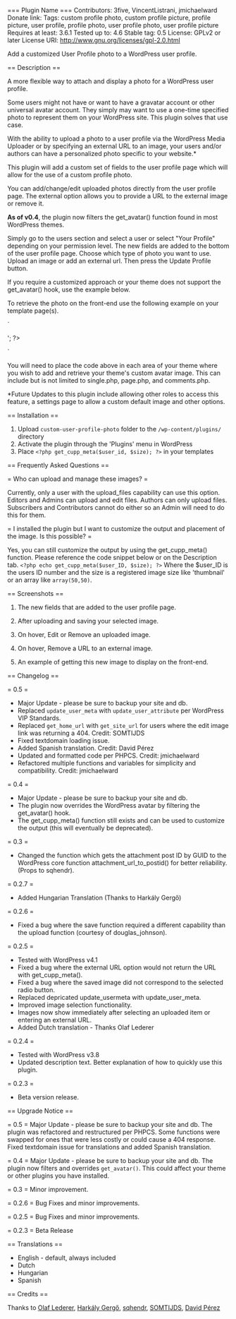 === Plugin Name ===
Contributors: 3five, VincentListrani, jmichaelward
Donate link: 
Tags: custom profile photo, custom profile picture, profile picture, user profile, profile photo, user profile photo, user profile picture
Requires at least: 3.6.1
Tested up to: 4.6
Stable tag: 0.5
License: GPLv2 or later
License URI: http://www.gnu.org/licenses/gpl-2.0.html

Add a customized User Profile photo to a WordPress user profile.

== Description ==

A more flexible way to attach and display a photo for a WordPress user profile.

Some users might not have or want to have a gravatar account or other universal avatar account. They simply may want to use a one-time specified photo to represent them on your WordPress site. This plugin solves that use case.

With the ability to upload a photo to a user profile via the WordPress Media Uploader or by specifying an external URL to an image, your users and/or authors can have a personalized photo specific to your website.*

This plugin will add a custom set of fields to the user profile page which will allow for the use of a custom profile photo.

You can add/change/edit uploaded photos directly from the user profile page. The external option allows you to provide a URL to the external image or remove it.

**As of v0.4**, the plugin now filters the get_avatar() function found in most WordPress themes. 

Simply go to the users section and select a user or select "Your Profile" depending on your permission level. The new fields are added to the bottom of the user profile page. Choose which type of photo you want to use. Upload an image or add an external url. Then press the Update Profile button.

If you require a customized approach or your theme does not support the get_avatar() hook, use the example below.

To retrieve the photo on the front-end use the following example on your template page(s).

`
<?php
	// Retrieve The Post's Author ID
	$user_id = get_the_author_meta('ID');
	// Set the image size. Accepts all registered images sizes and array(int, int)
	$size = 'thumbnail';

	// Get the image URL using the author ID and image size params
	$imgURL = get_cupp_meta($user_id, $size);

	// Print the image on the page
	echo '<img src="'. $imgURL .'" alt="">';
?>
`

You will need to place the code above in each area of your theme where you wish to add and retrieve your theme's custom avatar image. This can include but is not limited to single.php, page.php, and comments.php.

*Future Updates to this plugin include allowing other roles to access this feature, a settings page to allow a custom default image and other options.

== Installation ==

1. Upload `custom-user-profile-photo` folder to the `/wp-content/plugins/` directory
2. Activate the plugin through the 'Plugins' menu in WordPress
3. Place `<?php get_cupp_meta($user_id, $size); ?>` in your templates

== Frequently Asked Questions ==

= Who can upload and manage these images? =

Currently, only a user with the upload_files capability can use this option. 
Editors and Admins can upload and edit files.
Authors can only upload files.
Subscribers and Contributors cannot do either so an Admin will need to do this for them.

= I installed the plugin but I want to customize the output and placement of the image. Is this possible? = 

Yes, you can still customize the output by using the get_cupp_meta() function. Please reference the code snippet below or on the Description tab. 
`<?php echo get_cupp_meta($user_ID, $size); ?>`
Where the $user_ID is the users ID number and the size is a registered image size like 'thumbnail' or an array like `array(50,50)`.

== Screenshots ==

1. The new fields that are added to the user profile page.

2. After uploading and saving your selected image.

3. On hover, Edit or Remove an uploaded image.

4. On hover, Remove a URL to an external image.

5. An example of getting this new image to display on the front-end.

== Changelog ==

= 0.5 =
* Major Update - please be sure to backup your site and db.
* Replaced `update_user_meta` with `update_user_attribute` per WordPress VIP Standards.
* Replaced `get_home_url` with `get_site_url` for users where the edit image link was returning a 404. Credit: SOMTIJDS
* Fixed textdomain loading issue.
* Added Spanish translation. Credit: David Pérez
* Updated and formatted code per PHPCS. Credit: jmichaelward
* Refactored multiple functions and variables for simplicity and compatibility. Credit: jmichaelward

= 0.4 =
* Major Update - please be sure to backup your site and db. 
* The plugin now overrides the WordPress avatar by filtering the get_avatar() hook.
* The get_cupp_meta() function still exists and can be used to customize the output (this will eventually be deprecated).

= 0.3 =
* Changed the function which gets the attachment post ID by GUID to the WordPress core function attachment_url_to_postid() for better reliability. (Props to sqhendr).

= 0.2.7 =
* Added Hungarian Translation (Thanks to Harkály Gergő)

= 0.2.6 =
* Fixed a bug where the save function required a different capability than the upload function (courtesy of douglas_johnson).

= 0.2.5 =
* Tested with WordPress v4.1
* Fixed a bug where the external URL option would not return the URL with get_cupp_meta().
* Fixed a bug where the saved image did not correspond to the selected radio button.
* Replaced depricated update_usermeta with update_user_meta.
* Improved image selection functionality.
* Images now show immediately after selecting an uploaded item or entering an external URL.
* Added Dutch translation - Thanks Olaf Lederer

= 0.2.4 =
* Tested with WordPress v3.8
* Updated description text. Better explanation of how to quickly use this plugin.

= 0.2.3 =
* Beta version release.

== Upgrade Notice ==

= 0.5 =
Major Update - please be sure to backup your site and db. The plugin was refactored and restructured per PHPCS. Some functions were swapped for ones that were less costly or could cause a 404 response. Fixed textdomain issue for translations and added Spanish translation.

= 0.4 =
Major Update - please be sure to backup your site and db. The plugin now filters and overrides `get_avatar()`. This could affect your theme or other plugins you have installed.

= 0.3 =
Minor improvement.

= 0.2.6 =
Bug Fixes and minor improvements.

= 0.2.5 =
Bug Fixes and minor improvements.

= 0.2.3 =
Beta Release

== Translations ==

* English - default, always included
* Dutch
* Hungarian
* Spanish

== Credits ==

Thanks to [Olaf Lederer](https://profiles.wordpress.org/finalwebsites/), [Harkály Gergő](https://github.com/harkalygergo), [sqhendr](https://profiles.wordpress.org/sqhendr/), [SOMTIJDS](https://profiles.wordpress.org/somtijds/), [David Pérez](https://www.closemarketing.es)
